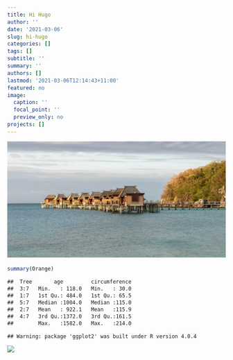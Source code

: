 ```yaml
---
title: Hi Hugo
author: ''
date: '2021-03-06'
slug: hi-hugo
categories: []
tags: []
subtitle: ''
summary: ''
authors: []
lastmod: '2021-03-06T12:14:43+11:00'
featured: no
image:
  caption: ''
  focal_point: ''
  preview_only: no
projects: []
---
```


![my-first-image](fiji.jpg)


```r
summary(Orange)
```

```
##  Tree       age         circumference  
##  3:7   Min.   : 118.0   Min.   : 30.0  
##  1:7   1st Qu.: 484.0   1st Qu.: 65.5  
##  5:7   Median :1004.0   Median :115.0  
##  2:7   Mean   : 922.1   Mean   :115.9  
##  4:7   3rd Qu.:1372.0   3rd Qu.:161.5  
##        Max.   :1582.0   Max.   :214.0
```


```
## Warning: package 'ggplot2' was built under R version 4.0.4
```

<img src="{{< blogdown/postref >}}index_files/figure-html/unnamed-chunk-2-1.png" width="672" />
